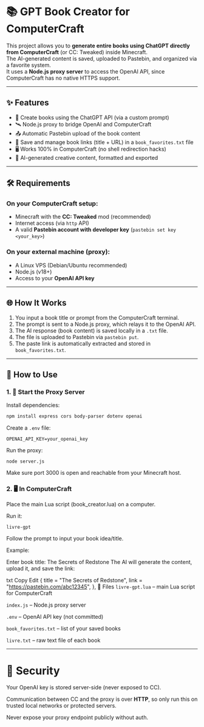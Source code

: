 # 📚 GPT Book Creator for ComputerCraft

This project allows you to **generate entire books using ChatGPT directly from ComputerCraft** (or CC: Tweaked) inside Minecraft.  
The AI-generated content is saved, uploaded to Pastebin, and organized via a favorite system.  
It uses a **Node.js proxy server** to access the OpenAI API, since ComputerCraft has no native HTTPS support.

---

## ✨ Features

- 📖 Create books using the ChatGPT API (via a custom prompt)
- 🛰️ Node.js proxy to bridge OpenAI and ComputerCraft
- 📤 Automatic Pastebin upload of the book content
- 🔖 Save and manage book links (title + URL) in a `book_favorites.txt` file
- 🖥️ Works 100% in ComputerCraft (no shell redirection hacks)
- 🧠 AI-generated creative content, formatted and exported

---

## 🛠️ Requirements

### On your ComputerCraft setup:
- Minecraft with the **CC: Tweaked** mod (recommended)
- Internet access (via `http` API)
- A valid **Pastebin account with developer key** (`pastebin set key <your_key>`)

### On your external machine (proxy):
- A Linux VPS (Debian/Ubuntu recommended)
- Node.js (v18+)
- Access to your **OpenAI API key**

---

## 🌐 How It Works

1. You input a book title or prompt from the ComputerCraft terminal.
2. The prompt is sent to a Node.js proxy, which relays it to the OpenAI API.
3. The AI response (book content) is saved locally in a `.txt` file.
4. The file is uploaded to Pastebin via `pastebin put`.
5. The paste link is automatically extracted and stored in `book_favorites.txt`.

---

## 🧪 How to Use

### 1. 🧠 Start the Proxy Server

Install dependencies:

```bash
npm install express cors body-parser dotenv openai
```

Create a `.env` file:
```
OPENAI_API_KEY=your_openai_key
```
Run the proxy:

```
node server.js
```
Make sure port 3000 is open and reachable from your Minecraft host.

###  2. 🖥️ In ComputerCraft
Place the main Lua script (book_creator.lua) on a computer.

Run it:

```
livre-gpt
```
Follow the prompt to input your book idea/title.

Example:

Enter book title:
The Secrets of Redstone
The AI will generate the content, upload it, and save the link:

txt
Copy
Edit
{
  title = "The Secrets of Redstone",
  link = "https://pastebin.com/abc12345",
},
🧾 Files
`livre-gpt.lua` – main Lua script for ComputerCraft

`index.js` – Node.js proxy server

`.env` – OpenAI API key (not committed)

`book_favorites.txt` – list of your saved books

`livre.txt` – raw text file of each book

---

# 🔐 Security
Your OpenAI key is stored server-side (never exposed to CC).

Communication between CC and the proxy is over **HTTP**, so only run this on trusted local networks or protected servers.

Never expose your proxy endpoint publicly without auth.
